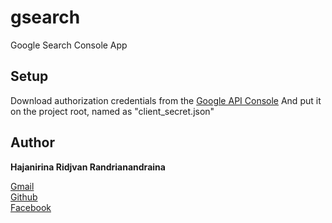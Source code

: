 # gsearch

Google Search Console App

## Setup

Download authorization credentials from the [Google API Console](https://console.developers.google.com/apis/credentials)
And put it on the project root, named as "client_secret.json"

## Author
**Hajanirina Ridjvan Randrianandraina**

[Gmail](mailto:darijavan@gmail.com)<br>
[Github](https://github.com/darijavan)<br>
[Facebook](https://facebook.com/ridjvan.hajanirina)<br>
